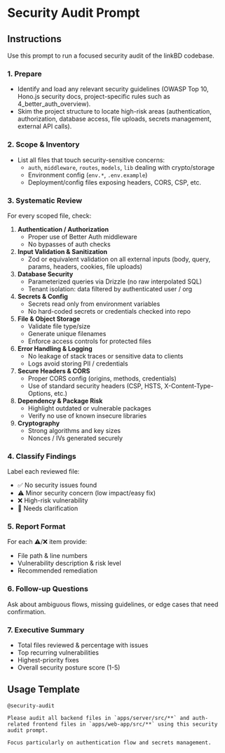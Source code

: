 # Security Audit Prompt

## Instructions

Use this prompt to run a focused security audit of the linkBD codebase.

### 1. Prepare
- Identify and load any relevant security guidelines (OWASP Top 10, Hono.js security docs, project-specific rules such as 4_better_auth_overview).
- Skim the project structure to locate high-risk areas (authentication, authorization, database access, file uploads, secrets management, external API calls).

### 2. Scope & Inventory
- List all files that touch security-sensitive concerns:
  - `auth`, `middleware`, `routes`, `models`, `lib` dealing with crypto/storage
  - Environment config (`env.*`, `.env.example`)
  - Deployment/config files exposing headers, CORS, CSP, etc.

### 3. Systematic Review
For every scoped file, check:
1. **Authentication / Authorization**
   - Proper use of Better Auth middleware
   - No bypasses of auth checks
2. **Input Validation & Sanitization**
   - Zod or equivalent validation on all external inputs (body, query, params, headers, cookies, file uploads)
3. **Database Security**
   - Parameterized queries via Drizzle (no raw interpolated SQL)
   - Tenant isolation: data filtered by authenticated user / org
4. **Secrets & Config**
   - Secrets read only from environment variables
   - No hard-coded secrets or credentials checked into repo
5. **File & Object Storage**
   - Validate file type/size
   - Generate unique filenames
   - Enforce access controls for protected files
6. **Error Handling & Logging**
   - No leakage of stack traces or sensitive data to clients
   - Logs avoid storing PII / credentials
7. **Secure Headers & CORS**
   - Proper CORS config (origins, methods, credentials)
   - Use of standard security headers (CSP, HSTS, X-Content-Type-Options, etc.)
8. **Dependency & Package Risk**
   - Highlight outdated or vulnerable packages
   - Verify no use of known insecure libraries
9. **Cryptography**
   - Strong algorithms and key sizes
   - Nonces / IVs generated securely

### 4. Classify Findings
Label each reviewed file:
- ✅ No security issues found
- ⚠️ Minor security concern (low impact/easy fix)
- ❌ High-risk vulnerability
- 🤔 Needs clarification

### 5. Report Format
For each ⚠️/❌ item provide:
- File path & line numbers
- Vulnerability description & risk level
- Recommended remediation

### 6. Follow-up Questions
Ask about ambiguous flows, missing guidelines, or edge cases that need confirmation.

### 7. Executive Summary
- Total files reviewed & percentage with issues
- Top recurring vulnerabilities
- Highest-priority fixes
- Overall security posture score (1-5)

## Usage Template

``` 
@security-audit

Please audit all backend files in `apps/server/src/**` and auth-related frontend files in `apps/web-app/src/**` using this security audit prompt.

Focus particularly on authentication flow and secrets management.
```